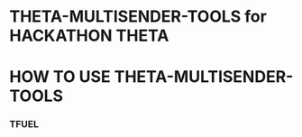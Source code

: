 # THETA-MULTISENDER-TOOLS for HACKATHON THETA




# HOW TO USE THETA-MULTISENDER-TOOLS
 
 ### TFUEL 
